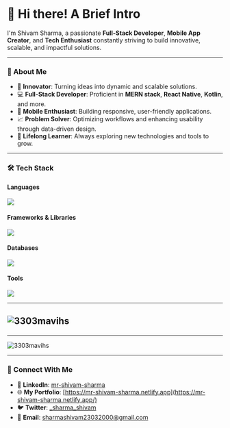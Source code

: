 # 👋 Hi there! A Brief Intro

I'm Shivam Sharma, a passionate **Full-Stack Developer**, **Mobile App Creator**, and **Tech Enthusiast** constantly striving to build innovative, scalable, and impactful solutions.

---

### 🌟 About Me

- 🚀 **Innovator**: Turning ideas into dynamic and scalable solutions.
- 💻 **Full-Stack Developer**: Proficient in **MERN stack**, **React Native**, **Kotlin**, and more.
- 📱 **Mobile Enthusiast**: Building responsive, user-friendly applications.
- 📈 **Problem Solver**: Optimizing workflows and enhancing usability through data-driven design.
- 🌱 **Lifelong Learner**: Always exploring new technologies and tools to grow.

---

### 🛠️ Tech Stack

#### **Languages**

<img src="https://skillicons.dev/icons?i=c,cpp,java,php,python,javascript,kotlin" />

#### **Frameworks & Libraries**

<img src="https://skillicons.dev/icons?i=html,css,bootstrap,tailwind,materialui,nodejs,express,react" /><br>

#### **Databases**

<img src="https://skillicons.dev/icons?i=mongodb,postgresql,sqlite,firebase,mysql"/>

#### **Tools**

<img src="https://skillicons.dev/icons?i=linux,git,github,vscode,androidstudio,postman"/>

<!-- ---

### 📂 Featured Projects

#### **Genomic Visualization Portal**

🔗 [GitHub Repository](#)

- **Tech Stack**: React, Express, Node.js, MongoDB, Canvas API
- Built a platform for visualizing large-scale genomic data, used by **50+ researchers** with **99.9% uptime**.

#### **LocalVibe**

🔗 [GitHub Repository](#)

- **Tech Stack**: MERN (MongoDB, Express, React, Node.js)
- Location-based platform for discovering local events, achieving **40% increased engagement** among **1,000+ users**.

#### **Remote FileBox**

🔗 [GitHub Repository](#)

- **Tech Stack**: Kotlin, Retrofit, OkHttp, Glide
- Developed a file management app with **98% upload success rates** and **30% faster rendering** for large images.

#### **I’m Bored**

🔗 [GitHub Repository](#)

- **Tech Stack**: Kotlin, MVVM, Room, Retrofit
- Created a mobile app with **99.8% stability** and enhanced multitasking using **Kotlin Coroutines**. -->

---

## <p align="left"><img  src="https://github-readme-stats.vercel.app/api/top-langs?username=3303mavihs&layout=compact&theme=tokyonight" alt="3303mavihs" /></p>

---

<p align="left"><img src="https://github-readme-activity-graph.vercel.app/graph?username=3303mavihs&theme=tokyonight&bg_color=1a1b27&color=a8eeff&line=61dafb&point=f0fcff&area=true&hide_border=false" alt="3303mavihs" /></p>

---

### 🤝 Connect With Me

<!-- - 🌐 **Portfolio**: [My Portfolio Link](#) -->

- 💼 **LinkedIn**: [mr-shivam-sharma](https://www.linkedin.com/in/mr-shivam-sharma/)
- 🌐 **My Portfolio**: [https://mr-shivam-sharma.netlify.app](https://mr-shivam-sharma.netlify.app/)
- 🐦 **Twitter**: [\_sharma_shivam](https://x.com/_sharma_shivam)
- 📧 **Email**: [sharmashivam23032000@gmail.com](mailto:sharmashivam23032000@gmail.com)
